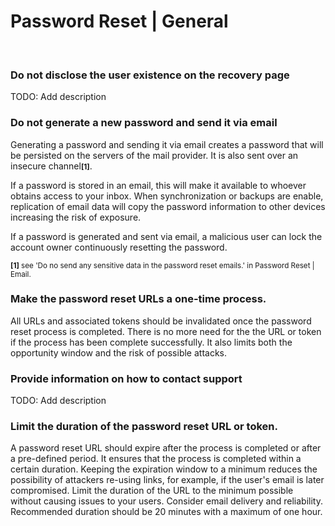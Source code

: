 # Password Reset | General
<br>


### Do not disclose the user existence on the recovery page

TODO: Add description
<br>


### Do not generate a new password and send it via email

Generating a password and sending it via email creates a password that will be persisted on the servers of the mail provider. It is also sent over an insecure channel<small>**[1]**</small>.

If a password is stored in an email, this will make it available to whoever obtains access to your inbox. When synchronization or backups are enable, replication of email data will copy the password information to other devices increasing the risk of exposure.

If a password is generated and sent via email, a malicious user can lock the account owner continuously resetting the password.

<small>**[1]** see 'Do no send any sensitive data in the password reset emails.' in Password Reset | Email.</small>
<br>


### Make the password reset URLs a one-time process.

All URLs and associated tokens should be invalidated once the password reset process is completed. There is no more need for the the URL or token if the process has been complete successfully. It also limits both the opportunity window and the risk of possible attacks.
<br>


### Provide information on how to contact support

TODO: Add description
<br>


### Limit the duration of the password reset URL or token.

A password reset URL should expire after the process is completed or after a pre-defined period. It ensures that the process is completed within a certain duration. Keeping the expiration window to a minimum reduces the possibility of attackers re-using links, for example, if the user's email is later compromised.
Limit the duration of the URL to the minimum possible without causing issues to your users.  Consider email delivery and reliability. Recommended duration should be 20 minutes with a maximum of one hour.
<br>